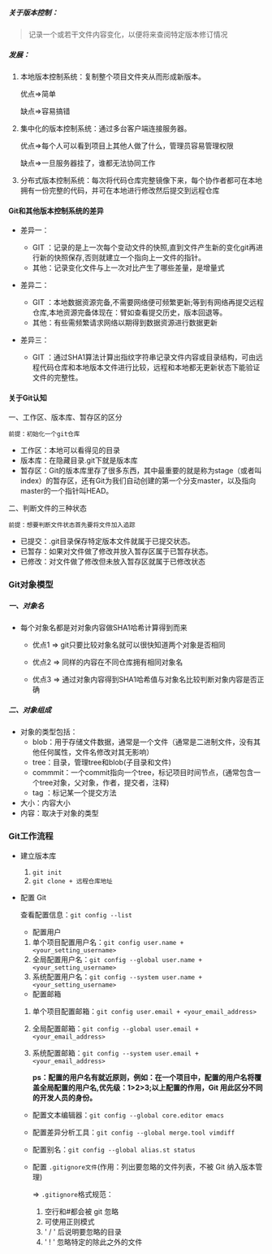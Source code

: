 ##### 关于版本控制：
>    记录一个或若干文件内容变化，以便将来查阅特定版本修订情况

##### 发展：
1. 本地版本控制系统：复制整个项目文件夹从而形成新版本。


    优点=>简单

    缺点=>容易搞错
    
2. 集中化的版本控制系统：通过多台客户端连接服务器。


    优点=>每个人可以看到项目上其他人做了什么，管理员容易管理权限

    缺点=>一旦服务器挂了，谁都无法协同工作

3. 分布式版本控制系统：每次将代码仓库完整镜像下来，每个协作者都可在本地拥有一份完整的代码，并可在本地进行修改然后提交到远程仓库


#### Git和其他版本控制系统的差异

- 差异一：
    - GIT ：记录的是上一次每个变动文件的快照,直到文件产生新的变化git再进行新的快照保存,否则就建立一个指向上一文件的指针。
    - 其他：记录变化文件与上一次对比产生了哪些差量，是增量式


- 差异二：
    - GIT ：本地数据资源完备,不需要网络便可频繁更新;等到有网络再提交远程仓库,本地资源完备体现在：臂如查看提交历史，版本回退等。
    - 其他：有些需频繁请求网络以期得到数据资源进行数据更新


- 差异三：
    - GIT ：通过SHA1算法计算出指纹字符串记录文件内容或目录结构，可由远程代码仓库和本地版本文件进行比较，远程和本地都无更新状态下能验证文件的完整性。


#### 关于Git认知





一、工作区、版本库、暂存区的区分

	前提：初始化一个git仓库

-  工作区：本地可以看得见的目录
-  版本库：在隐藏目录.git下就是版本库
-  暂存区：Git的版本库里存了很多东西，其中最重要的就是称为stage（或者叫index）的暂存区，还有Git为我们自动创建的第一个分支master，以及指向master的一个指针叫HEAD。

二、判断文件的三种状态

	前提：想要判断文件状态首先要将文件加入追踪
  
- 已提交：.git目录保存特定版本文件就属于已提交状态。
- 已暂存：如果对文件做了修改并放入暂存区属于已暂存状态。
- 已修改：对文件做了修改但未放入暂存区就属于已修改状态

### Git对象模型

##### 一、对象名

- 每个对象名都是对对象内容做SHA1哈希计算得到而来

	- 优点1 => git只要比较对象名就可以很快知道两个对象是否相同
	
	- 优点2 => 同样的内容在不同仓库拥有相同对象名
	
	- 优点3 => 通过对象内容得到SHA1哈希值与对象名比较判断对象内容是否正确

##### 二、对象组成

- 对象的类型包括：
	- blob：用于存储文件数据，通常是一个文件（通常是二进制文件，没有其他任何属性，文件名修改对其无影响）
	- tree：目录，管理tree和blob(子目录和文件)
	- commmit：一个commit指向一个tree，标记项目时间节点，(通常包含一个tree对象，父对象，作者，提交者，注释)
	- tag ：标记某一个提交方法
- 大小：内容大小
- 内容：取决于对象的类型



### Git工作流程

- 建立版本库
	1. `git init`
	2. `git clone + 远程仓库地址`
- 配置 Git
	
	查看配置信息：`git config --list`
	- 配置用户
	 1. 单个项目配置用户名：`git config user.name + <your_setting_username>`
	 2. 全局配置用户名：`git config --global user.name + <your_setting_username>`
	 3. 系统配置用户名：`git config --system user.name + <your_setting_username>`
	- 配置邮箱
	 1. 单个项目配置邮箱：`git config user.email + <your_email_address>`
	 2. 全局配置邮箱：`git config --global user.email + <your_email_address>`
	 3. 系统配置邮箱：`git config --system user.email + <your_email_address>`


		**ps：配置的用户名有就近原则，例如：在一个项目中，配置的用户名将覆盖全局配置的用户名,优先级：1>2>3;以上配置的作用，Git 用此区分不同的开发人员的身份。**

	- 配置文本编辑器：`git config --global core.editor emacs`
	- 配置差异分析工具：`git config --global merge.tool vimdiff`
	- 配置别名：`git config --global alias.st status`

	- 配置 `.gitignore文件`(作用：列出要忽略的文件列表，不被 Git 纳入版本管理)
	
		=> `.gitignore`格式规范：
		1. 空行和#都会被 git 忽略
		2. 可使用正则模式
		3. ' / ' 后说明要忽略的目录
		4. ' ! ' 忽略特定的除此之外的文件
